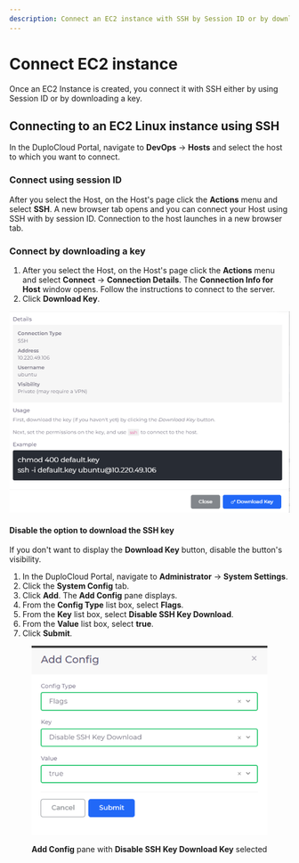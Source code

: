 ```yaml
---
description: Connect an EC2 instance with SSH by Session ID or by downloading a key
---
```


# Connect EC2 instance

Once an EC2 Instance is created, you connect it with SSH either by using Session ID or by downloading a key.

## Connecting to an EC2 Linux instance using SSH

In the DuploCloud Portal, navigate to **DevOps** -> **Hosts** and select the host to which you want to connect.

### Connect using session ID

After you select the Host, on the Host's page click the **Actions** menu and select **SSH**. A new browser tab opens and you can connect your Host using SSH with by session ID. Connection to the host launches in a new browser tab.

### Connect by downloading a key

1. After you select the Host, on the Host's page click the **Actions** menu and select **Connect** -> **Connection Details**. The **Connection Info for Host** window opens. Follow the instructions to connect to the server.
2. Click **Download Key**.

<div align="left">

<img src="../../../.gitbook/assets/image (1) (1) (2) (1).png" alt="Connection Info for Host window with Download Key button">

</div>

#### Disable the option to download the SSH key

If you don't want to display the **Download Key** button, disable the button's visibility.

1. In the DuploCloud Portal, navigate to **Administrator** -> **System Settings**.
2. Click the **System Config** tab.
3. Click **Add**. The **Add Config** pane displays.
4. From the **Config Type** list box, select **Flags**.
5. From the **Key** list box, select **Disable SSH Key Download**.
6. From the **Value** list box, select **true**.
7. Click **Submit**.

<div align="left">

<figure><img src="../../../.gitbook/assets/image (2) (6).png" alt=""><figcaption><p><strong>Add Config</strong> pane with <strong>Disable SSH Key Download Key</strong> selected</p></figcaption></figure>

</div>
